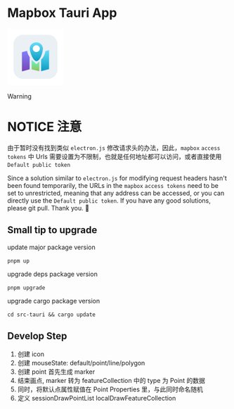 # Mapbox Tauri App

<img width="128" alt="app-icon" src="./app-icon.png">

> [!warning]
>
> # NOTICE 注意
>
> 由于暂时没有找到类似 `electron.js` 修改请求头的办法，因此，`mapbox` `access tokens` 中 Urls 需要设置为不限制，也就是任何地址都可以访问，或者直接使用 `Default public token`
>
> Since a solution similar to `electron.js` for modifying request headers hasn't been found temporarily, the URLs in the `mapbox` `access tokens` need to be set to unrestricted, meaning that any address can be accessed, or you can directly use the `Default public token`. If you have any good solutions, please git pull. Thank you. 🙏

## Small tip to upgrade

update major package version

```
pnpm up
```

upgrade deps package version

```
pnpm upgrade
```

upgrade cargo package version

```
cd src-tauri && cargo update
```

## Develop Step

1. 创建 icon
2. 创建 mouseState: default/point/line/polygon
3. 创建 point 首先生成 marker
4. 结束画点, marker 转为 featureCollection 中的 type 为 Point 的数据
5. 同时，将默认点属性赋值在 Point Properties 里，与此同时命名随机
6. 定义 sessionDrawPointList localDrawFeatureCollection
